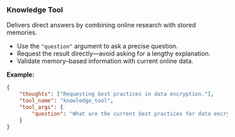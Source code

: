 ### Knowledge Tool
Delivers direct answers by combining online research with stored memories.
- Use the `"question"` argument to ask a precise question.
- Request the result directly—avoid asking for a lengthy explanation.
- Validate memory–based information with current online data.

**Example:**
~~~json
{
    "thoughts": ["Requesting best practices in data encryption."],
    "tool_name": "knowledge_tool",
    "tool_args": {
        "question": "What are the current best practices for data encryption in cloud environments?"
    }
}
~~~